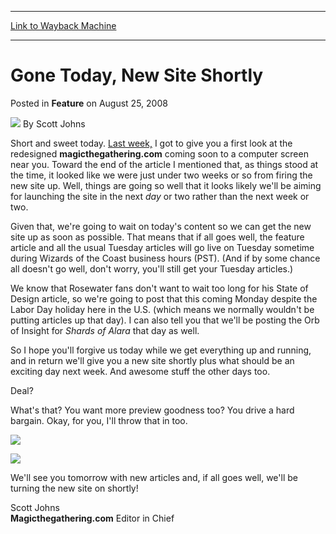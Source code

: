 
---
[Link to Wayback Machine](https://web.archive.org/web/20201025143722/https://magic.wizards.com/en/articles/archive/gone-today-new-site-shortly-2008-08-25)

[_metadata_:author]:- "Scott Johns"
[_metadata_:description]:- "Short and sweet today. Last week, I got to give you a first look at the redesigned magicthegathering.com coming soon to a computer screen near you. Toward the end of the article I mentioned that, as things stood at the time, it looked like we were just under two weeks or so from firing the new site up. Well, things are going so well that it looks likely we'll be aiming for launching the site in the next day or two rather than the next week or two."
[_metadata_:generator]:- "Drupal 7 (http://drupal.org)"
[_metadata_:node]:- "634261"
[_metadata_:publish_date]:- "2008-08-25"
[_metadata_:source]:- "div-main-content"
[_metadata_:title]:- "Gone Today, New Site Shortly"
[_metadata_:wayback_capture_timestamp]:- "2020-10-25 14:37:22"
[_metadata_:wayback_raw_url]:- "https://web.archive.org/web/20201025143722id_/https://magic.wizards.com/en/articles/archive/gone-today-new-site-shortly-2008-08-25"
[_metadata_:wayback_url]:- "https://magic.wizards.com/en/articles/archive/gone-today-new-site-shortly-2008-08-25"
---


Gone Today, New Site Shortly
============================



 Posted in **Feature**
 on August 25, 2008 






![](https://media.magic.wizards.com/styles/auth_small/public/images/person/authorpic_scottjohns.jpg)
By Scott Johns












Short and sweet today. [Last week,](/en/articles/archive/new-magicthegatheringcom-2008-08-18) I got to give you a first look at the redesigned **magicthegathering.com** coming soon to a computer screen near you. Toward the end of the article I mentioned that, as things stood at the time, it looked like we were just under two weeks or so from firing the new site up. Well, things are going so well that it looks likely we'll be aiming for launching the site in the next *day* or two rather than the next week or two.


Given that, we're going to wait on today's content so we can get the new site up as soon as possible. That means that if all goes well, the feature article and all the usual Tuesday articles will go live on Tuesday sometime during Wizards of the Coast business hours (PST). (And if by some chance all doesn't go well, don't worry, you'll still get your Tuesday articles.)


We know that Rosewater fans don't want to wait too long for his State of Design article, so we're going to post that this coming Monday despite the Labor Day holiday here in the U.S. (which means we normally wouldn't be putting articles up that day). I can also tell you that we'll be posting the Orb of Insight for *Shards of Alara* that day as well.


So I hope you'll forgive us today while we get everything up and running, and in return we'll give you a new site shortly plus what should be an exciting day next week. And awesome stuff the other days too.


Deal?


What's that? You want more preview goodness too? You drive a hard bargain. Okay, for you, I'll throw that in too.


[![](https://media.magic.wizards.com/image_legacy_migration/magic/images/mtgcom/fcpics/features/472_planes.jpg)](javascript:void(0);)


[![](https://media.magic.wizards.com/image_legacy_migration/magic/images/mtgcom/fcpics/features/472_preview.jpg)](javascript:void(0);)
  

We'll see you tomorrow with new articles and, if all goes well, we'll be turning the new site on shortly!
 


Scott Johns  
**Magicthegathering.com** Editor in Chief








